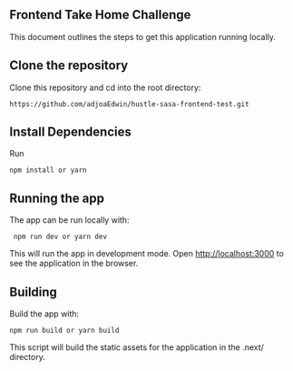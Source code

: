 ## Frontend Take Home Challenge

This document outlines the steps to get this application running locally.

## Clone the repository

Clone this repository and cd into the root directory:

```
https://github.com/adjoaEdwin/hustle-sasa-frontend-test.git
```

## Install Dependencies

Run

```
npm install or yarn
```

## Running the app

The app can be run locally with:

```
 npm run dev or yarn dev
```

This will run the app in development mode. Open <http://localhost:3000> to see the application in the browser.

## Building

Build the app with:

```
npm run build or yarn build
```

This script will build the static assets for the application in the .next/ directory.
